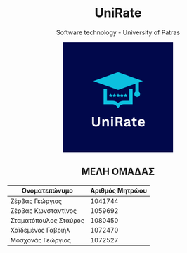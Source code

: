 <h1 align=center>UniRate</h1>
<p align="center">Software technology - University of Patras</p>

<p align="center">
  <img src="Images/png/uniRate_1.png" alt="UniRate Screenshot" width="250"/>
</p>


<h2 align="center" >ΜΕΛΗ ΟΜΑΔΑΣ</h2>
<table align="center" >
  <thead>
    <tr>
      <th>Ονοματεπώνυμο</th>
      <th>Αριθμός Μητρώου</th>
    </tr>
  </thead>
  <tbody>
    <tr>
      <td>Ζέρβας Γεώργιος</td>
      <td>1041744</td>
    </tr>
    <tr>
      <td>Ζέρβας Κωνσταντίνος</td>
      <td>1059692</td>
    </tr>
    <tr>
      <td>Σταματόπουλος Σταύρος</td>
      <td>1080450</td>
    </tr>
    <tr>
      <td>Χαϊδεμένος Γαβριήλ</td>
      <td>1072470</td>
    </tr>
    <tr>
      <td>Μοσχονάς Γεώργιος</td>
      <td>1072527</td>
    </tr>
  </tbody>
</table>


  
